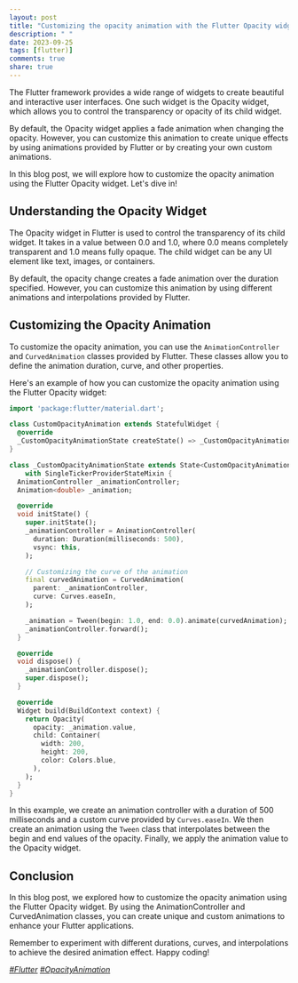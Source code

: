```yaml
---
layout: post
title: "Customizing the opacity animation with the Flutter Opacity widget"
description: " "
date: 2023-09-25
tags: [flutter)]
comments: true
share: true
---
```


The Flutter framework provides a wide range of widgets to create beautiful and interactive user interfaces. One such widget is the Opacity widget, which allows you to control the transparency or opacity of its child widget.

By default, the Opacity widget applies a fade animation when changing the opacity. However, you can customize this animation to create unique effects by using animations provided by Flutter or by creating your own custom animations.

In this blog post, we will explore how to customize the opacity animation using the Flutter Opacity widget. Let's dive in!

## Understanding the Opacity Widget

The Opacity widget in Flutter is used to control the transparency of its child widget. It takes in a value between 0.0 and 1.0, where 0.0 means completely transparent and 1.0 means fully opaque. The child widget can be any UI element like text, images, or containers.

By default, the opacity change creates a fade animation over the duration specified. However, you can customize this animation by using different animations and interpolations provided by Flutter.

## Customizing the Opacity Animation

To customize the opacity animation, you can use the `AnimationController` and `CurvedAnimation` classes provided by Flutter. These classes allow you to define the animation duration, curve, and other properties.

Here's an example of how you can customize the opacity animation using the Flutter Opacity widget:

```dart
import 'package:flutter/material.dart';

class CustomOpacityAnimation extends StatefulWidget {
  @override
  _CustomOpacityAnimationState createState() => _CustomOpacityAnimationState();
}

class _CustomOpacityAnimationState extends State<CustomOpacityAnimation>
    with SingleTickerProviderStateMixin {
  AnimationController _animationController;
  Animation<double> _animation;

  @override
  void initState() {
    super.initState();
    _animationController = AnimationController(
      duration: Duration(milliseconds: 500),
      vsync: this,
    );

    // Customizing the curve of the animation
    final curvedAnimation = CurvedAnimation(
      parent: _animationController,
      curve: Curves.easeIn,
    );

    _animation = Tween(begin: 1.0, end: 0.0).animate(curvedAnimation);
    _animationController.forward();
  }

  @override
  void dispose() {
    _animationController.dispose();
    super.dispose();
  }

  @override
  Widget build(BuildContext context) {
    return Opacity(
      opacity: _animation.value,
      child: Container(
        width: 200,
        height: 200,
        color: Colors.blue,
      ),
    );
  }
}
```

In this example, we create an animation controller with a duration of 500 milliseconds and a custom curve provided by `Curves.easeIn`. We then create an animation using the `Tween` class that interpolates between the begin and end values of the opacity. Finally, we apply the animation value to the Opacity widget.

## Conclusion

In this blog post, we explored how to customize the opacity animation using the Flutter Opacity widget. By using the AnimationController and CurvedAnimation classes, you can create unique and custom animations to enhance your Flutter applications.

Remember to experiment with different durations, curves, and interpolations to achieve the desired animation effect. Happy coding!

_[#Flutter](#flutter) [#OpacityAnimation](#opacityanimation)_